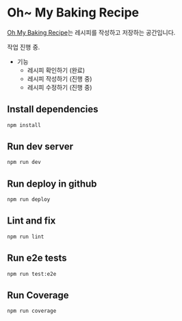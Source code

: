 # Oh~ My Baking Recipe

[Oh My Baking Recipe](https://davidyang2149.github.io/project-react-2-DavidYang2149)는 레시피를 작성하고 저장하는 공간입니다.

작업 진행 중.

- 기능
  - 레시피 확인하기 (완료)
  - 레시피 작성하기 (진행 중)
  - 레시피 수정하기 (진행 중)

## Install dependencies

```sh
npm install
```

## Run dev server

```sh
npm run dev
```

## Run deploy in github

```sh
npm run deploy
```

## Lint and fix

```sh
npm run lint
```

## Run e2e tests

```sh
npm run test:e2e
```

## Run Coverage

```sh
npm run coverage
```

